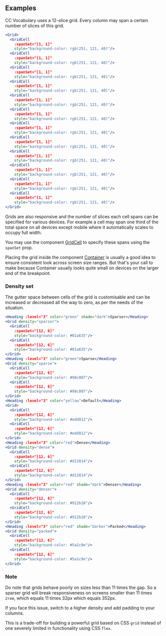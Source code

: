 ## Examples

CC Vocabulary uses a 12-slice grid. Every column may span a certain number of 
slices of this grid.

```jsx
<Grid>
  <GridCell 
    :spanSet="[1, 1]" 
    style="background-color: rgb(251, 121, 40)"/>
  <GridCell 
    :spanSet="[1, 1]" 
    style="background-color: rgb(251, 121, 40)"/>
  <GridCell 
    :spanSet="[1, 1]" 
    style="background-color: rgb(251, 121, 40)"/>
  <GridCell 
    :spanSet="[1, 1]" 
    style="background-color: rgb(251, 121, 40)"/>
  <GridCell 
    :spanSet="[1, 1]" 
    style="background-color: rgb(251, 121, 40)"/>
  <GridCell 
    :spanSet="[1, 1]" 
    style="background-color: rgb(251, 121, 40)"/>
  <GridCell 
    :spanSet="[1, 1]" 
    style="background-color: rgb(251, 121, 40)"/>
  <GridCell 
    :spanSet="[1, 1]" 
    style="background-color: rgb(251, 121, 40)"/>
  <GridCell 
    :spanSet="[1, 1]" 
    style="background-color: rgb(251, 121, 40)"/>
  <GridCell 
    :spanSet="[1, 1]" 
    style="background-color: rgb(251, 121, 40)"/>
  <GridCell 
    :spanSet="[1, 1]" 
    style="background-color: rgb(251, 121, 40)"/>
  <GridCell 
    :spanSet="[1, 1]" 
    style="background-color: rgb(251, 121, 40)"/>
</Grid>
```

Grids are also responsive and the number of slices each cell spans can be
specified for various devices. For example a cell may span one third of the 
total space on all devices except mobile where it automatically scales to occupy
full width. 

You may use the component [GridCell](#/Layouts/GridCell) to specify these spans 
using the `spanSet` prop.

Placing the grid inside the component [Container](#/Layouts/Container) is 
usually a good idea to ensure consistent look across screen size ranges. But
that's your call to make because Container usually looks quite small on devices
on the larger end of the breakpoint.

### Density set

The gutter space between cells of the grid is customisable and can be increased
or decreased all the way to zero, as per the needs of the situation.

```jsx
<Heading :level="3" color="green" shade="dark">Sparser</Heading>
<Grid density="sparser">
  <GridCell 
    :spanSet="[12, 6]" 
    style="background-color: #01a635"/>
  <GridCell 
    :spanSet="[12, 6]" 
    style="background-color: #01a635"/>
</Grid>
<Heading :level="3" color="green">Sparse</Heading>
<Grid density="sparse">
  <GridCell 
    :spanSet="[12, 6]" 
    style="background-color: #98c807"/>
  <GridCell 
    :spanSet="[12, 6]" 
    style="background-color: #98c807"/>
</Grid>
<Heading :level="3" color="yellow">Default</Heading>
<Grid>
  <GridCell 
    :spanSet="[12, 6]" 
    style="background-color: #edd812"/>
  <GridCell 
    :spanSet="[12, 6]" 
    style="background-color: #edd812"/>
</Grid>
<Heading :level="3" color="red">Dense</Heading>
<Grid density="dense">
  <GridCell 
    :spanSet="[12, 6]" 
    style="background-color: #d13814"/>
  <GridCell 
    :spanSet="[12, 6]" 
    style="background-color: #d13814"/>
</Grid>
<Heading :level="3" color="red" shade="dark">Denser</Heading>
<Grid density="denser">
  <GridCell 
    :spanSet="[12, 6]" 
    style="background-color: #912b10"/>
  <GridCell 
    :spanSet="[12, 6]" 
    style="background-color: #912b10"/>
</Grid>
<Heading :level="3" color="red" shade="darker">Packed</Heading>
<Grid density="packed">
  <GridCell 
    :spanSet="[12, 6]" 
    style="background-color: #5a1c0e"/>
  <GridCell 
    :spanSet="[12, 6]" 
    style="background-color: #5a1c0e"/>
</Grid>
```

### Note

Do note that grids behave poorly on sizes less than 11 times the gap. So a 
sparser grid will break responsiveness on screens smaller than 11 times `2rem`, 
which equals 11 times 32px which equals 352px.

If you  face this issue, switch to a higher density and add padding to your 
columns. 

This is a trade-off for building a powerful grid based on CSS `grid` instead of
one severely limited in functionality using CSS `flex`.
 
